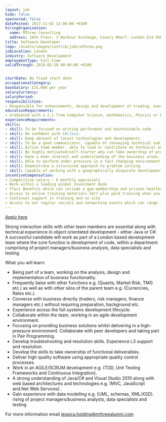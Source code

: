 ```yaml
---
layout: job
hide: false
sponsored: false
datePosted: 2017-11-02 13:00:00 +0100
hiringOrganization:
  name: MThree Consulting
  address: 10th Floor, 3 Harbour Exchange, Canary Wharf, London E14 9GE
title: Software Developer
logo: /assets/images/contrib/jobs/mthree.png
jobLocation: London
industry: Software Development
employmentType: Full-time
validThrough: 2018-02-28 00:00:00 +0100


startDate: No fixed start date
occupationalCategory:
baseSalary: £25,000 per year
salaryCurrency:
salaryPeriod:
responsibilities:
- Responsible for enhancements, design and development of trading, execution and pricing systems, candidates will be expected to play a key contribution to the department success and have the opportunity to develop their skills significantly whilst gaining experience and training within a dynamic global development environment
educationRequirements:
- Graduated with a 2.1 from Computer Science, mathematics, Physics or Engineering
experienceRequirements:
skills:
- skill: To be focused on writing performant and maintainable code.
- skill: Be conﬁdent with C#/Java.
- skill: Keep abreast of latest technologies and developments.
- skill: To be a good communicator, capable of conveying technical subject material to a business aligned audience.
- skill: Active team member, able to lead or contribute on technical and non-technical topics.
- skill: Be highly motivated/self-starter who can take ownership of problems through to resolution.
- skill: Have a keen interest and understanding of the business areas.
- skill: Able to perform under pressure in a fast changing environment.
- skill: Demonstrate a structured approach to problem solving.
- skill: Capable of working with a geographically disparate development team.
incentiveCompensation:
- Competitive salary – 6 monthly appraisals
- Work within a leading global Investment Bank
- Flexi Benefits which can include a gym membership and private healthcare
- Access to online training materials 24/7 plus paid training when you first join
- Continual support in training and on site
- Access to our regular socials and networking events which can range from crazy golf and tech talks to boat parties and roof top bars
---
```



<a class="btn btn--dark" href="https://goo.gl/xuq4zW">
    Apply here
</a>

Strong interaction skills with other team members are essential along with technical experience in object orientated development - either Java or C#. A successful candidate will work as part of a London based development team where the core function is development of code, within a department comprising of project managers/business analysts, data specialists and testing.

What you will learn:
- Being part of a team, working on the analysis, design and implementation of business functionality.
- Frequently liaise with other functions e.g. (Quants, Market Risk, TMG etc.) as well as with other silos of the parent team e.g. (Currencies, Rates etc.).
- Converse with business directly (traders, risk managers, ﬁnance managers etc.) without requiring preparation, background etc.
- Experience across the full systems development lifecycle.
- Collaborate within the team, working in an agile development environment.
- Focusing on providing business solutions whilst delivering in a high-pressure environment. Collaborate with peer developers and taking part in Pair Programming.
- Develop troubleshooting and resolution skills. Experience L3 support and resolution.
- Develop the skills to take ownership of functional deliverables.
- Deliver high quality software using appropriate quality control processes.
- Work in an AGILE/SCRUM development e.g. (TDD, Unit Testing Frameworks and Continuous Integration).
- A strong understanding of Java/C# and Visual Studio 2010 along with web based architectures and technologies e.g. (MVC, JavaScript and.Net Web Services) .
- Gain experience with data modelling e.g. (UML, schemas, XML/XSD).
rising of project managers/business analysts, data specialists and testing

For more information email jessica.holding@mthreealumni.com
